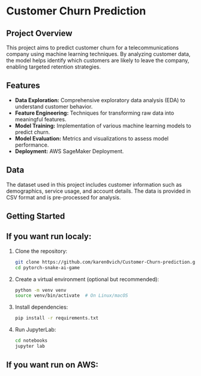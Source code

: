 # Customer Churn Prediction

## Project Overview

This project aims to predict customer churn for a telecommunications company using machine learning techniques. By analyzing customer data, the model helps identify which customers are likely to leave the company, enabling targeted retention strategies.

## Features

- **Data Exploration:** Comprehensive exploratory data analysis (EDA) to understand customer behavior.
- **Feature Engineering:** Techniques for transforming raw data into meaningful features.
- **Model Training:** Implementation of various machine learning models to predict churn.
- **Model Evaluation:** Metrics and visualizations to assess model performance.
- **Deployment:** AWS SageMaker Deployment.

## Data

The dataset used in this project includes customer information such as demographics, service usage, and account details. The data is provided in CSV format and is pre-processed for analysis.

## Getting Started

## If you want run localy:

1. Clone the repository:

    ```bash
    git clone https://github.com/karen0vich/Customer-Churn-prediction.git 
    cd pytorch-snake-ai-game 
    ```

2. Create a virtual environment (optional but recommended):

    ```bash
    python -m venv venv
    source venv/bin/activate  # On Linux/macOS
    ```

3. Install dependencies:

    ```bash
    pip install -r requirements.txt
    ```

4. Run JupyterLab:

    ```bash 
    cd notebooks 
    jupyter lab
    ```

## If you want run on AWS:


